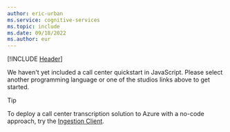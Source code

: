 ```yaml
---
author: eric-urban
ms.service: cognitive-services
ms.topic: include
ms.date: 09/18/2022
ms.author: eur
---
```


[!INCLUDE [Header](header.md)]

We haven't yet included a call center quickstart in JavaScript. Please select another programming language or one of the studios links above to get started. 

> [!TIP]
> To deploy a call center transcription solution to Azure with a no-code approach, try the [Ingestion Client](/azure/cognitive-services/speech-service/ingestion-client).